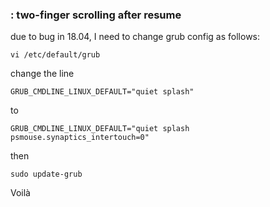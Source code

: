 ### : two-finger scrolling after resume
due to bug in 18.04, I need to change grub config as follows:
```
vi /etc/default/grub
```
change the line
```
GRUB_CMDLINE_LINUX_DEFAULT="quiet splash"
```
to
```
GRUB_CMDLINE_LINUX_DEFAULT="quiet splash psmouse.synaptics_intertouch=0"
```

then
```
sudo update-grub
```
Voilà
